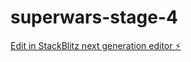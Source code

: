 # superwars-stage-4

[Edit in StackBlitz next generation editor ⚡️](https://stackblitz.com/~/github.com/parulchauhann/superwars-stage-4)